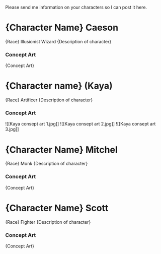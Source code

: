 Please send me information on your characters so I can post it here.

# {Character Name} Caeson
{Race} Illusionist Wizard
{Description of character}
### Concept Art
{Concept Art}

# {Character name} (Kaya)
{Race} Artificer
{Description of character}
### Concept Art
![[Kaya consept art 1.jpg]]
![[Kaya consept art 2.jpg]]
![[Kaya consept art 3.jpg]]


# {Character Name} Mitchel
{Race} Monk
{Description of character}
### Concept Art
{Concept Art}

# {Character Name} Scott
{Race} Fighter 
{Description of character}
### Concept Art
{Concept Art}